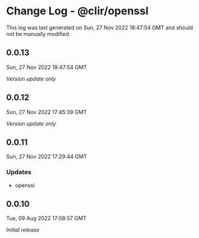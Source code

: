 # Change Log - @clir/openssl

This log was last generated on Sun, 27 Nov 2022 18:47:54 GMT and should not be manually modified.

## 0.0.13
Sun, 27 Nov 2022 18:47:54 GMT

_Version update only_

## 0.0.12
Sun, 27 Nov 2022 17:45:39 GMT

_Version update only_

## 0.0.11
Sun, 27 Nov 2022 17:29:44 GMT

### Updates

- openssl

## 0.0.10
Tue, 09 Aug 2022 17:08:57 GMT

_Initial release_

